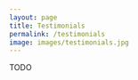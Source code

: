 ```yaml
---
layout: page
title: Testimonials
permalink: /testimonials
image: images/testimonials.jpg
---
```


TODO
